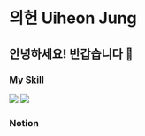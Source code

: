 # 의헌 Uiheon Jung
## 안녕하세요! 반갑습니다 👋


### My Skill
<img src="https://img.shields.io/badge/Django-092E20?style=flat&logo=Django&logoColor=white"/> <img src="https://img.shields.io/badge/MySQL-4479A1?style=flat&logo=MySQL&logoColor=white"/>

### Notion


<!--
**uiheonn/uiheonn** is a ✨ _special_ ✨ repository because its `README.md` (this file) appears on your GitHub profile.

Here are some ideas to get you started:

- 🔭 I’m currently working on ...
- 🌱 I’m currently learning ...
- 👯 I’m looking to collaborate on ...
- 🤔 I’m looking for help with ...
- 💬 Ask me about ...
- 📫 How to reach me: ...
- 😄 Pronouns: ...
- ⚡ Fun fact: ...
-->

